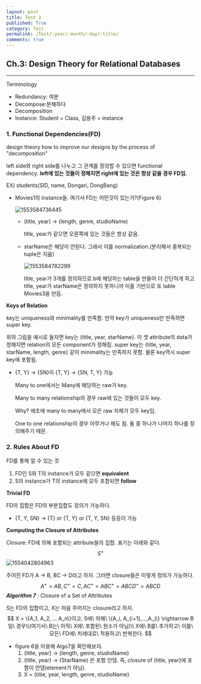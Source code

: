 ```yaml
---
layout: post
title: Test 3
published: True
category: Test
permalink: /Test/:year/:month/:day/:title/
comments: true
---
```


## Ch.3: Design Theory for Relational Databases

------------

Terminology

- Redundancy: 여분
- Decompose:분해하다
- Decomposition
- Instance: Student = Class, 김용주 = instance

### 1. Functional Dependencies(FD)

design theory how to improve our designs by the process of "decomposition"

left side와 right side를 나누고 그 관계를 정의할 수 있으면 functional dependency. **left에 있는 것들이 정해지면 right에 있는 것은 항상 같을 경우 FD임.**

EX) students(SID, name, Dongari, DongBang)

- Movies1의 instance들. 여기서 FD는 어떤것이 있는가?(Figure 6)

  ![1553584736445](C:\Users\jhvl4\AppData\Roaming\Typora\typora-user-images\1553584736445.png)

  - (title, year) → (length, genre, studioName)

    title, year가 같으면 오른쪽에 있는 것들은 항상 같음.

  - starName은 해당이 안된다. 그래서 이를 normalization.(분리해서 중복되는 tuple은 지움)

    ![1553584782299](C:\Users\jhvl4\AppData\Roaming\Typora\typora-user-images\1553584782299.png)

    title, year가 3개를 정의하므로 b에 해당하는 table을 만들어 더 간단하게 하고 title, year가 starName은 정의하지 못하니까 이를 기반으로 또 table Movies3을 만듬.



**Keys of Relation**

key는 uniqueness와 minimality를 만족함. 만약 key가 uniqueness만 만족하면 super key.

위의 그림을 예시로 들자면 key는 {title, year, starName}. 이 셋 attribute의 data가 정해지면 relation의 모든 component가 정해짐. super key는 {title, year, starName, length, genre} 같이 minimality는 만족하지 못함. 물론 key역시 super key에 포함됨.

- {T, Y} → {SN}이 {T, Y} → {SN, T, Y} 가능

  Many to one에서는 Many에 해당하는 raw가 key.

  Many to many relationship의 경우 raw에 있는 것들이 모두 key.

  Why? 애초에 many to many에서 모은 raw 자체가 모두 key임.

  One to one relationship의 경우 아무거나 해도 됨. 둘 중 하나가 나머지 하나를 정의해주기 때문.



### 2. Rules About FD

FD를 통해 알 수 있는 것

1. FD인 S와 T의 instance가 모두 같으면 **equivalent**
2. S의 instance가 T의 instance에 모두 포함되면 **follow**

**Trivial FD**

FD의 집합은 FD의 부분집합도 정의가 가능하다.

* {T, Y, SN} → {T} or {T, Y} or {T, Y, SN} 등등이 가능

**Computing the Closure of Attributes**

Closure: FD에 의해 포함되는 attribute들의 집합. 표기는 아래와 같다.
$$
S^+
$$
![1554042804963](C:\Users\jhvl4\AppData\Roaming\Typora\typora-user-images\1554042804963.png)

주어진 FD가 A → B, BC → D라고 하자. 그러면 closure들은 이렇게 정의가 가능하다.
$$
A^+ = AB, C^+ = C ,
AC^+ = ABC^+ = ABCD^+ = ABCD
$$
***Algorithm 7*** : Closure of a Set of Attributes

S는 FD의 집합이고, X는 처음 주어지는 closure라고 하자.
$$
X = \{A_1, A_2, ... A_n\}이고, S에\ 의해\ \{A_i, A_{i+1},...,A_j\} \rightarrow B일\ 경우\\(여기서\ B는\ 아직\ X에\ 포함된\ 원소가 아님)\\ X에\ B를\ 추가하고\ 이를\ 모든\ FD에\ 차례대로\ 적용하고\ 반복한다.
$$

* figure 6을 이용해 Algo7을 확인해보자.
  1. {title, year} -> {length, genre, studioName}
  2. {title, year} -> {StarName} 은 포함 안댐. 즉, closure of {title, year}에 포함이 안댐(element가 아님).
  3. X = {title, year, length, genre, studioName}



